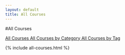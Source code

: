 ```yaml
---
layout: default
title: All Courses
---
```


#All Courses

<a href="{{ site.baseurl }}/all-courses" type="button" class="btn btn-default tbmargin">
  All Courses
</a>

<a href="{{ site.baseurl }}/categories" type="button" class="btn btn-default tbmargin">
  All Courses by Category
</a>

<a href="{{ site.baseurl }}/tags" type="button" class="btn btn-default tbmargin">
  All Courses by Tag
</a>

{% include all-courses.html %}



